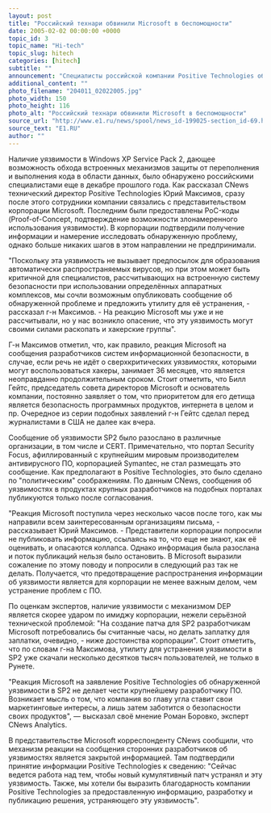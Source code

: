 ```yaml
---
layout: post
title: "Российский технари обвинили Microsoft в беспомощности"
date: 2005-02-02 00:00:00 +0000
topic_id: 3
topic_name: "Hi-tech"
topic_slug: hitech
categories: [hitech]
subtitle: ""
announcement: "Специалисты российской компании Positive Technologies обнаружили серьезную уязвимость в пакете обновлений Windows XP Service Pack 2. Оказалось, что в этом обновлении не работают механизмы предотвращения выполнения данных (Data Execution Protection, DEP) - то, ради чего SP2, собственно, и выпускался. Самое парадоксальное в этой ситуации - то, что ни Microsoft, ни крупнейшие порталы по информационной безопасности не стали публиковать эту информацию, мотивировав это намерениями избежать панических настроений среди пользователей ПК."
additional_content: ""
photo_filename: "204011_02022005.jpg"
photo_width: 150
photo_height: 116
photo_alt: "Российский технари обвинили Microsoft в беспомощности"
source_url: "http://www.e1.ru/news/spool/news_id-199025-section_id-69.html"
source_text: "E1.RU"
author: ""
---
```

Наличие уязвимости в Windows XP Service Pack 2, дающее возможность обхода встроенных механизмов защиты от переполнения и выполнения кода в области данных, было обнаружено российскими специалистами еще в декабре прошлого года. Как рассказал CNews технический директор Positive Technologies Юрий Максимов, сразу после этого сотрудники компании связались с представительством корпорации Microsoft. Последним были предоставлены PoC-коды (Proof-of-Concept, подтверждение возможности злонамеренного использования уязвимости). В корпорации подтвердили получение информации и намерение исследовать обнаруженную проблему, однако больше никаких шагов в этом направлении не предпринимали.

"Поскольку эта уязвимость не вызывает предпосылок для образования автоматически распространяемых вирусов, но при этом может быть критичной для специалистов, рассчитывающих на встроенную систему безопасности при использовании определённых аппаратных комплексов, мы сочли возможным опубликовать сообщение об обнаруженной проблеме и предложить утилиту для её устранения, - рассказал г-н Максимов. - На реакцию Microsoft мы уже и не рассчитывали, но у нас возникло опасение, что эту уязвимость могут своими силами раскопать и хакерские группы".

Г-н Максимов отметил, что, как правило, реакция Microsoft на сообщения разработчиков систем информационной безопасности, в случае, если речь не идёт о сверхкритических уязвимостях, которыми могут воспользоваться хакеры, занимает 36 месяцев, что является неоправданно продолжительным сроком. Стоит отметить, что Билл Гейтс, председатель совета директоров Microsoft и основатель компании, постоянно заявляет о том, что приоритетом для его детища является безопасность программных продуктов, интернета в целом и пр. Очередное из серии подобных заявлений г-н Гейтс сделал перед журналистами в США не далее как вчера.

Сообщение об уязвимости SP2 было разослано в различные организации, в том числе и CERT. Примечательно, что портал Security Focus, афиллированный с крупнейшим мировым производителем антивирусного ПО, корпорацией Symantec, не стал размещать это сообщение. Как предполагают в Positive Technologies, это было сделано по "политическим" соображениям. По данным CNews, сообщения об уязвимостях в продуктах крупных разработчиков на подобных порталах публикуются только после согласования.

"Реакция Microsoft поступила через несколько часов после того, как мы направили всем заинтересованным организациям письма, - рассказывает Юрий Максимов. - Представители корпорации попросили не публиковать информацию, ссылаясь на то, что еще не знают, как её оценивать, и опасаются коллапса. Однако информация была разослана и поток публикаций нельзя было остановить. В Microsoft выразили сожаление по этому поводу и попросили в следующий раз так не делать. Получается, что предотвращение распространения информации об уязвимости является для корпорации не менее важным делом, чем устранение проблем с ПО.

По оценкам экспертов, наличие уязвимости с механизмом DEP является скорее ударом по имиджу корпорации, нежели серьёзной технической проблемой: "На создание патча для SP2 разработчикам Microsoft потребовались бы считанные часы, но делать заплатку для заплатки, очевидно, - ниже достоинства корпорации". Стоит отметить, что по словам г-на Максимова, утилиту для устранения уязвимости в SP2 уже скачали несколько десятков тысяч пользователей, не только в Рунете.

"Реакция Microsoft на заявление Positive Technologies об обнаруженной уязвимости в SP2 не делает чести крупнейшему разработчику ПО. Возникает мысль о том, что компания во главу угла ставит свои маркетинговые интересы, а лишь затем заботится о безопасности своих продуктов", &mdash; высказал своё мнение Роман Боровко, эксперт CNews Analytics.

В представительстве Microsoft корреспонденту CNews сообщили, что механизм реакции на сообщения сторонних разработчиков об уязвимостях является закрытой информацией. Там подтвердили принятие информации Positive Technologies к сведению: "Сейчас ведется работа над тем, чтобы новый кумулятивный патч устранял и эту уязвимость. Также, мы хотели бы выразить благодарность компании Positive Technologies за предоставленную информацию, разработку и публикацию решения, устраняющего эту уязвимость".
